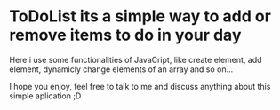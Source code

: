 # ToDoList its a simple way to add or remove items to do in your day

Here i use some functionalities of JavaCript, like create element, add element, dynamicly change elements of an array and so on...

I hope you enjoy, feel free to talk to me and discuss anything about this simple aplication ;D
